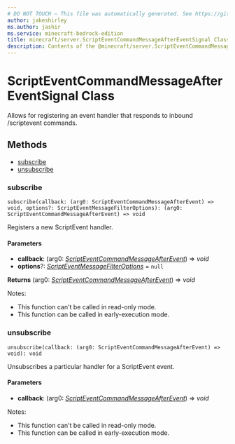```yaml
---
# DO NOT TOUCH — This file was automatically generated. See https://github.com/mojang/minecraftapidocsgenerator to modify descriptions, examples, etc.
author: jakeshirley
ms.author: jashir
ms.service: minecraft-bedrock-edition
title: minecraft/server.ScriptEventCommandMessageAfterEventSignal Class
description: Contents of the @minecraft/server.ScriptEventCommandMessageAfterEventSignal class.
---
```

# ScriptEventCommandMessageAfterEventSignal Class

Allows for registering an event handler that responds to inbound /scriptevent commands.

## Methods
- [subscribe](#subscribe)
- [unsubscribe](#unsubscribe)

### **subscribe**
`
subscribe(callback: (arg0: ScriptEventCommandMessageAfterEvent) => void, options?: ScriptEventMessageFilterOptions): (arg0: ScriptEventCommandMessageAfterEvent) => void
`

Registers a new ScriptEvent handler.

#### **Parameters**
- **callback**: (arg0: [*ScriptEventCommandMessageAfterEvent*](ScriptEventCommandMessageAfterEvent.md)) => *void*
- **options**?: [*ScriptEventMessageFilterOptions*](ScriptEventMessageFilterOptions.md) = `null`

**Returns** (arg0: [*ScriptEventCommandMessageAfterEvent*](ScriptEventCommandMessageAfterEvent.md)) => *void*
  
Notes:
- This function can't be called in read-only mode.
- This function can be called in early-execution mode.

### **unsubscribe**
`
unsubscribe(callback: (arg0: ScriptEventCommandMessageAfterEvent) => void): void
`

Unsubscribes a particular handler for a ScriptEvent event.

#### **Parameters**
- **callback**: (arg0: [*ScriptEventCommandMessageAfterEvent*](ScriptEventCommandMessageAfterEvent.md)) => *void*
  
Notes:
- This function can't be called in read-only mode.
- This function can be called in early-execution mode.
